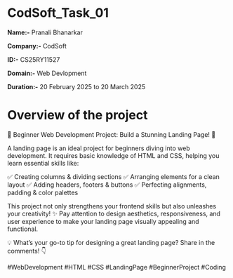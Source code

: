# CodSoft_Task_01

**Name:-** Pranali Bhanarkar

**Company:-** CodSoft

**ID:-** CS25RY11527

**Domain:-** Web Devlopment 

**Duration:-** 20 February 2025 to 20 March 2025

# Overview of the project 

🚀 Beginner Web Development Project: Build a Stunning Landing Page! 🎨

A landing page is an ideal project for beginners diving into web development. It requires basic knowledge of HTML and CSS, helping you learn essential skills like:

✅ Creating columns & dividing sections
✅ Arranging elements for a clean layout
✅ Adding headers, footers & buttons
✅ Perfecting alignments, padding & color palettes

This project not only strengthens your frontend skills but also unleashes your creativity! ✨ Pay attention to design aesthetics, responsiveness, and user experience to make your landing page visually appealing and functional.

💡 What’s your go-to tip for designing a great landing page? Share in the comments! 👇

#WebDevelopment #HTML #CSS #LandingPage #BeginnerProject #Coding
